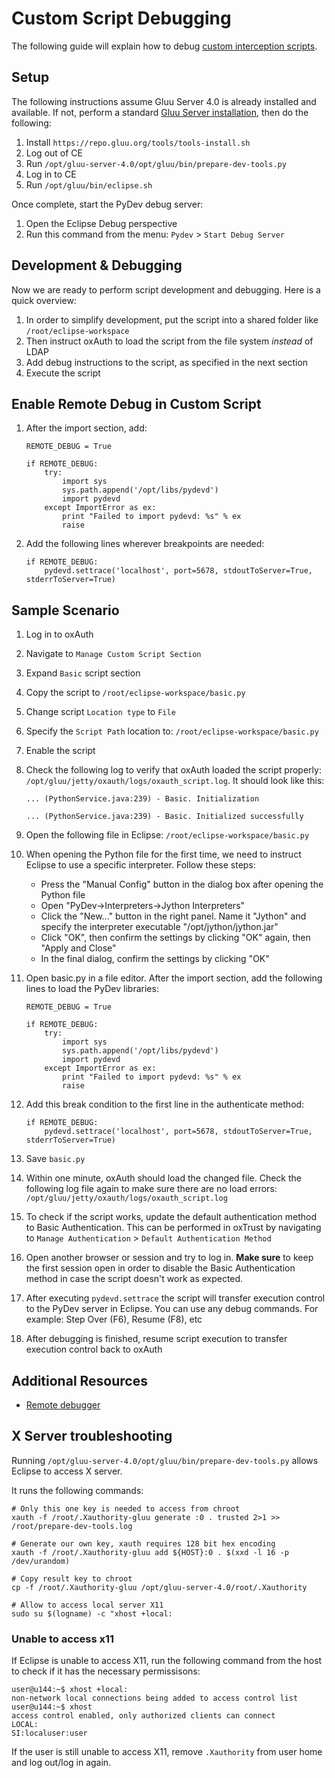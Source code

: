 # Custom Script Debugging
The following guide will explain how to debug [custom interception scripts](../admin-guide/custom-script.md). 

## Setup

The following instructions assume Gluu Server 4.0 is already installed and available. If not, perform a standard [Gluu Server installation](../installation-guide/index.md), then do the following: 

1. Install `https://repo.gluu.org/tools/tools-install.sh`
1. Log out of CE
1. Run `/opt/gluu-server-4.0/opt/gluu/bin/prepare-dev-tools.py`
1. Log in to CE
1. Run `/opt/gluu/bin/eclipse.sh`

Once complete, start the PyDev debug server:

1. Open the Eclipse Debug perspective   
1. Run this command from the menu: `Pydev` > `Start Debug Server`

## Development & Debugging

Now we are ready to perform script development and debugging. Here is a quick overview:

1. In order to simplify development, put the script into a shared folder like `/root/eclipse-workspace`
1. Then instruct oxAuth to load the script from the file system *instead* of LDAP
1. Add debug instructions to the script, as specified in the next section
1. Execute the script

## Enable Remote Debug in Custom Script

1. After the import section, add:   
  
    ```
    REMOTE_DEBUG = True
    
    if REMOTE_DEBUG:
        try:
            import sys
            sys.path.append('/opt/libs/pydevd')
            import pydevd
        except ImportError as ex:
            print "Failed to import pydevd: %s" % ex
            raise
    ```     
      
1. Add the following lines wherever breakpoints are needed:   
  
    ```
    if REMOTE_DEBUG:
        pydevd.settrace('localhost', port=5678, stdoutToServer=True, stderrToServer=True)
    ```

## Sample Scenario

1. Log in to oxAuth 
1. Navigate to `Manage Custom Script Section`  
1. Expand `Basic` script section  
1. Copy the script to `/root/eclipse-workspace/basic.py`  
1. Change script `Location type` to `File`  
1. Specify the `Script Path` location to: `/root/eclipse-workspace/basic.py`  
1. Enable the script  
1. Check the following log to verify that oxAuth loaded the script properly: `/opt/gluu/jetty/oxauth/logs/oxauth_script.log`. It should look like this:    

    ```
    ... (PythonService.java:239) - Basic. Initialization

    ... (PythonService.java:239) - Basic. Initialized successfully
   
    ```

1. Open the following file in Eclipse: `/root/eclipse-workspace/basic.py` 
1. When opening the Python file for the first time, we need to instruct Eclipse to use a specific interpreter. Follow these steps:
  
    - Press the "Manual Config" button in the dialog box after opening the Python file
    - Open "PyDev->Interpreters->Jython Interpreters"
    - Click the "New..." button in the right panel. Name it "Jython" and specify the interpreter executable "/opt/jython/jython.jar"
    - Click "OK", then confirm the settings by clicking "OK" again, then "Apply and Close"
    - In the final dialog, confirm the settings by clicking "OK"

1. Open basic.py in a file editor. After the import section, add the following lines to load the PyDev libraries:

    ```  
    REMOTE_DEBUG = True  
  
    if REMOTE_DEBUG:  
        try:  
            import sys  
            sys.path.append('/opt/libs/pydevd')  
            import pydevd  
        except ImportError as ex:  
            print "Failed to import pydevd: %s" % ex  
            raise  
    ```    

1. Add this break condition to the first line in the authenticate method:

    ```  
    if REMOTE_DEBUG:   
        pydevd.settrace('localhost', port=5678, stdoutToServer=True, stderrToServer=True)  

    ```

1. Save `basic.py`   
1. Within one minute, oxAuth should load the changed file. Check the following log file again to make sure there are no load errors: `/opt/gluu/jetty/oxauth/logs/oxauth_script.log`    
1. To check if the script works, update the default authentication method to Basic Authentication. This can be performed in oxTrust by navigating to `Manage Authentication` > `Default Authentication Method`   
1. Open another browser or session and try to log in. **Make sure** to keep the first session open in order to disable the Basic Authentication method in case the script doesn't work as expected.  
1. After executing `pydevd.settrace` the script will transfer execution control to the PyDev server in Eclipse. You can use any debug commands. For example: Step Over (F6), Resume (F8), etc     
1. After debugging is finished, resume script execution to transfer execution control back to oxAuth

## Additional Resources
- [Remote debugger](http://www.pydev.org/manual_adv_remote_debugger.html)

## X Server troubleshooting
Running `/opt/gluu-server-4.0/opt/gluu/bin/prepare-dev-tools.py` allows Eclipse to access X server. 

It runs the following commands:

```
# Only this one key is needed to access from chroot 
xauth -f /root/.Xauthority-gluu generate :0 . trusted 2>1 >> /root/prepare-dev-tools.log

# Generate our own key, xauth requires 128 bit hex encoding
xauth -f /root/.Xauthority-gluu add ${HOST}:0 . $(xxd -l 16 -p /dev/urandom)

# Copy result key to chroot
cp -f /root/.Xauthority-gluu /opt/gluu-server-4.0/root/.Xauthority

# Allow to access local server X11   
sudo su $(logname) -c "xhost +local:
```

### Unable to access x11

If Eclipse is unable to access X11, run the following command from the host to check if it has the necessary permissisons:

```
user@u144:~$ xhost +local:
non-network local connections being added to access control list
user@u144:~$ xhost 
access control enabled, only authorized clients can connect
LOCAL:
SI:localuser:user
```

If the user is still unable to access X11, remove `.Xauthority` from user home and log out/log in again.
